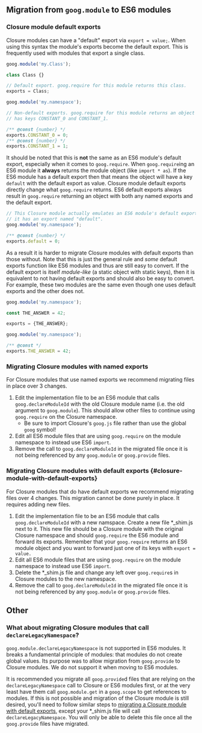 ## Migration from `goog.module` to ES6 modules

### Closure module default exports

Closure modules can have a "default" export via `export = value;`. When using
this syntax the module's exports become the default export. This is frequently
used with modules that export a single class.

```javascript
goog.module('my.Class');

class Class {}

// Default export. goog.require for this module returns this class.
exports = Class;
```

```javascript
goog.module('my.namespace');

// Non-default exports. goog.require for this module returns an object that
// has keys CONSTANT_0 and CONSTANT_1.

/** @const {number} */
exports.CONSTANT_0 = 0;
/** @const {number} */
exports.CONSTANT_1 = 1;
```

It should be noted that this is **not** the same as an ES6 module's default
export, especially when it comes to `goog.require`. When `goog.require`ing an
ES6 module it **always** returns the module object (like `import * as`). If the
ES6 module has a default export then that means the object will have a key
`default` with the default export as value. Closure module default exports
directly change what `goog.require` returns. ES6 default exports always result in
`goog.require` returning an object with both any named exports and the default
export.

```javascript
// This Closure module actually emulates an ES6 module's default export because
// it has an export named "default".
goog.module('my.namespace');

/** @const {number} */
exports.default = 0;
```

As a result it is harder to migrate Closure modules with default exports than
those without. Note that this is just the general rule and _some_ default
exports function like ES6 modules and thus are still easy to convert. If the
default export is itself _module-like_ (a static object with static keys), then
it is equivalent to not having default exports and should also be easy to
convert. For example, these two modules are the same even though one uses
default exports and the other does not.

```javascript
goog.module('my.namespace');

const THE_ANSWER = 42;

exports = {THE_ANSWER};
```

```javascript
goog.module('my.namespace');

/** @const */
exports.THE_ANSWER = 42;
```

### Migrating Closure modules with named exports

For Closure modules that use named exports we recommend migrating files in place
over 3 changes.

1.  Edit the implementation file to be an ES6 module that calls
    `goog.declareModuleId` with the old Closure module name (i.e. the old
    argument to `goog.module`). This should allow other files to continue using
    `goog.require` on the Closure namespace.
    -   Be sure to import Closure's `goog.js` file rather than use the global
        `goog` symbol!
1.  Edit all ES6 module files that are using `goog.require` on the module
    namespace to instead use ES6 `import`.
1.  Remove the call to `goog.declareModuleId` in the migrated file once it is
    not being referenced by any `goog.module` or `goog.provide` files.

### Migrating Closure modules with default exports {#closure-module-with-default-exports}

For Closure modules that do have default exports we recommend migrating files
over 4 changes. This migration cannot be done purely in place. It requires adding
new files.

1.  Edit the implementation file to be an ES6 module that calls
    `goog.declareModuleId` with a new namspace. Create a new file \*\_shim.js
    next to it. This new file should be a Closure module with the original
    Closure namespace and should `goog.require` the ES6 module and forward its
    exports. Remember that your `goog.require` returns an ES6 module object and
    you want to forward just one of its keys with `export = value.`
1.  Edit all ES6 module files that are using `goog.require` on the module
    namespace to instead use ES6 `import`.
1.  Delete the \*\_shim.js file and change any left over `goog.require`s in
    Closure modules to the new namespace.
1.  Remove the call to `goog.declareModuleId` in the migrated file once it is
    not being referenced by any `goog.module` or `goog.provide` files.

## Other

### What about migrating Closure modules that call `declareLegacyNamespace`?

`goog.module.declareLegacyNamespace` is not supported in ES6 modules. It breaks
a fundamental principle of modules: that modules do not create global values.
Its purpose was to allow migration from `goog.provide` to Closure modules. We do
not support it when moving to ES6 modules.

It is recommended you migrate all `goog.provide`d files that are relying on the
`declareLegacyNamespace` call to Closure or ES6 modules first, or at the very
least have them call `goog.module.get` in a `goog.scope` to get references to
modules. If this is not possible and migration of the Closure module is still
desired, you'll need to follow similar steps to
[migrating a Closure module with default exports](#closure-module-with-default-exports),
except your \*\_shim.js file will call `declareLegacyNamespace`. You will only
be able to delete this file once all the `goog.provide` files have migrated.
